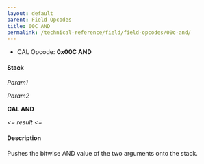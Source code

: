 ```yaml
---
layout: default
parent: Field Opcodes
title: 00C_AND
permalink: /technical-reference/field/field-opcodes/00c-and/
---
```


-   CAL Opcode: **0x00C AND**

#### Stack

  
*Param1*

*Param2*

**CAL AND**

*&lt;= result &lt;=*

#### Description

Pushes the bitwise AND value of the two arguments onto the stack.
